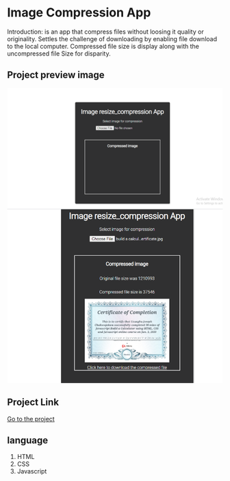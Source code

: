 # Image Compression App
Introduction: is an app that compress files without loosing it quality or originality.  Settles the challenge of downloading by enabling file download to the local computer. Compressed file size is display along with the uncompressed file Size for disparity.

## Project preview image
<img src='images\Capture.PNG'>

<img src='images\Capture2.PNG'>

## Project Link
[Go to the project](https://image-compression123.netlify.app/)

## language
1. HTML
2. CSS
3. Javascript
